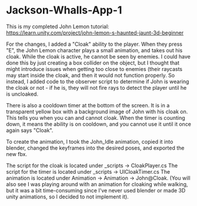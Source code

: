 # Jackson-Whalls-App-1
This is my completed John Lemon tutorial: https://learn.unity.com/project/john-lemon-s-haunted-jaunt-3d-beginner

For the changes, I added a "Cloak" ability to the player. When they press "E", the John Lemon character plays a small animation, and takes out his cloak. While the cloak is active, he cannot be seen by enemies. I could have done this by just creating a box collider on the object, but I thought that might introduce issues when getting too close to enemies (their raycasts may start inside the cloak, and then it would not function properly. So instead, I added code to the observer script to determine if John is wearing the cloak or not - if he is, they will not fire rays to detect the player until he is uncloaked.

There is also a cooldown timer at the bottom of the screen. It is in a transparent yellow box with a background image of John with his cloak on. This tells you when you can and cannot cloak. When the timer is counting down, it means the ability is on cooldown, and you cannot use it until it once again says "Cloak".

To create the animation, I took the John_Idle animation, copied it into blender, changed the keyframes into the desired poses, and exported the new fbx.

The script for the cloak is located under _scripts -> CloakPlayer.cs
The script for the timer is located under _scripts -> UICloakTimer.cs
The animation is located under Animation -> Animation -> John@Cloak. (You will also see I was playing around with an animation for cloaking while walking, but it was a bit time-consuming since I've never used blender or made 3D unity animations, so I decided to not implement it).
